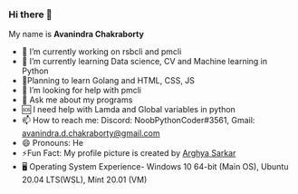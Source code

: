 ### Hi there 👋
My name is **Avanindra Chakraborty**

- 🔭 I’m currently working on rsbcli and pmcli
- 🌱 I’m currently learning Data science, CV and Machine learning in Python
- 🤔Planning to learn Golang and HTML, CSS, JS
- 🤔 I’m looking for help with pmcli
- 💬 Ask me about my programs
- 🆘 I need help with Lamda and Global variables in python
- 📫 How to reach me: Discord: NoobPythonCoder#3561, Gmail: avanindra.d.chakraborty@gmail.com
- 😄 Pronouns: He 
- ⚡Fun Fact: My profile picture is created by [Arghya Sarkar](https://github.com/arghyagod-coder)
- 🖥️ Operating System Experience- Windows 10 64-bit (Main OS), Ubuntu 20.04 LTS(WSL), Mint 20.01 (VM)
